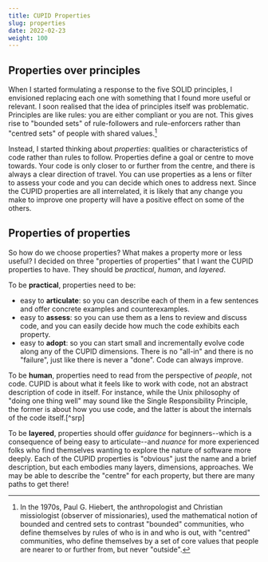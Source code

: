 ```yaml
---
title: CUPID Properties
slug: properties
date: 2022-02-23
weight: 100
---
```


## Properties over principles

When I started formulating a response to the five SOLID principles, I envisioned replacing each one with something that I found more useful or relevant. I soon realised that the idea of principles itself was problematic. Principles are like rules: you are either compliant or you are not. This gives rise to "bounded sets" of rule-followers and rule-enforcers rather than "centred sets" of people with shared values.[^hiebert]

Instead, I started thinking about *properties*: qualities or characteristics of code rather than rules to follow. Properties define a goal or centre to move towards. Your code is only closer to or further from the centre, and there is always a clear direction of travel. You can use properties as a lens or filter to assess your code and you can decide which ones to address next. Since the CUPID properties are all interrelated, it is likely that any change you make to improve one property will have a positive effect on some of the others.

## Properties of properties

So how do we choose properties? What makes a property more or less useful? I decided on three "properties of properties" that I want the CUPID properties to have. They should be *practical*, *human*, and *layered*.

To be **practical**, properties need to be:

- easy to **articulate**: so you can describe each of them in a few sentences and offer concrete examples and counterexamples.
- easy to **assess**: so you can use them as a lens to review and discuss code, and you can easily decide how much the code exhibits each property.
- easy to **adopt**: so you can start small and incrementally evolve code along any of the CUPID dimensions. There is no "all-in" and there is no "failure", just like there is never a "done". Code can always improve.

To be **human**, properties need to read from the perspective of *people*, not code. CUPID is about what it feels like to work with code, not an abstract description of code in itself. For instance, while the Unix philosophy of "doing one thing well" may sound like the Single Responsibility Principle, the former is about how you use code, and the latter is about the internals of the code itself.[^srp]

To be **layered**, properties should offer *guidance* for beginners--which is a consequence of being easy to articulate--and *nuance* for more experienced folks who find themselves wanting to explore the nature of software more deeply. Each of the CUPID properties is "obvious" just the name and a brief description, but each embodies many layers, dimensions, approaches. We may be able to describe the "centre" for each property, but there are many paths to get there!

[^hiebert]: In the 1970s, Paul G. Hiebert, the anthropologist and Christian missiologist (observer of missionaries), used the mathematical notion of bounded and centred sets to contrast "bounded" communities, who define themselves by rules of who is in and who is out, with "centred" communities, who define themselves by a set of core values that people are nearer to or further from, but never "outside".
